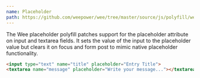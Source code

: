 ```yaml
---
name: Placeholder
path: https://github.com/weepower/wee/tree/master/source/js/polyfill/wee.placeholder.js
---
```


The Wee placeholder polyfill patches support for the placeholder attribute on input and textarea fields. It sets the value of the input to the placeholder value but clears it on focus and form post to mimic native placeholder functionality.

```html
<input type="text" name="title" placeholder="Entry Title">
<textarea name="message" placeholder="Write your message..."></textarea>
```